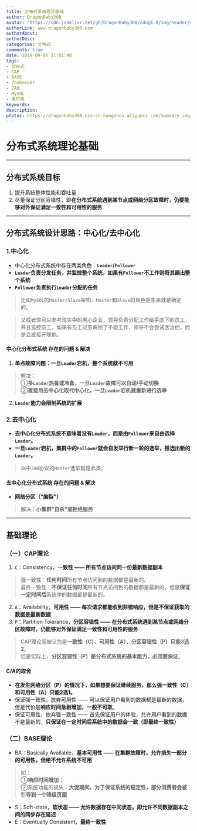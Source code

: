 ```yaml
---
title: 分布式系统理论基础
author: DragonBaby308
avatar: 'https://cdn.jsdelivr.net/gh/DragonBaby308/cdn@1.0/img/header/db3Avatar.jpeg'
authorLink: www.dragonbaby308.com
authorAbout:
authorDesc:
categories: 分布式
comments: true
date: 2019-09-06 21:01:40
tags:
- 分布式
- CAP
- BASE
- ZooKeeper
- ZAB
- MySQL
- 高可用
keywords:
description:
photos: https://dragonbaby308.oss-cn-hangzhou.aliyuncs.com/summary_img/bike.jpg
---
```


#  分布式系统理论基础

---

##  分布式系统目标

1. 提升系统整体性能和吞吐量
2. 尽量保证分区容错性，即**在分布式系统遇到某节点或网络分区故障时，仍要能够对外保证满足一致性和可用性的服务**

---

##  分布式系统设计思路：中心化/去中心化

###  1.中心化

* 中心化分布式系统中存在两类角色：**`Leader`/`Follower`**
* **`Leader`负责分发任务，并监控整个系统，如果有`Follower`不工作则将其踢出整个系统**
* **`Follower`负责执行`Leader`分配的任务**
> 比如`MySQL`的`Master/Slave`架构，`Master`和`Slave`的角色是生来就是确定的。

> 又或者你可以参考现实中的黑心企业，领导负责分配工作给手底下的员工，并且监控员工，如果有员工过劳病倒了不能工作，领导不会尝试医治他，而是会直接开除他。

####  中心化分布式系统 存在的问题 & 解决

1. **单点故障问题：一旦`Leader`宕机，整个系统就不可用**
> 解决：  
①**多`Leader`热备或冷备，一旦`Leader`故障可以自动/手动切换**  
②**直接用去中心化取代中心化，一旦`Leader`宕机就重新进行选举**

2. **`Leader`能力会限制系统的扩展**

###  2.去中心化

* **去中心化分布式系统不意味着没有`Leader`，而是由`Follower`来自由选择`Leader`。**
* **一旦`Leader`宕机，集群中的`Follower`就会自发举行新一轮的选举，推选出新的`Leader`。**
> `ZK`中`ZAB`协议的`Master`选举就是此类。

####  去中心化分布式系统 存在的问题 & 解决

* **网络分区（“脑裂”）**
> 解决：**小集群“自杀”或拒绝服务**

---

##  基础理论

###  （一）CAP理论

1. `C`：Consistency，**一致性 —— 所有节点访问同一份最新数据副本**
> 强一致性：**任何时间**所有节点访问到的数据都是最新的。  
最终一致性：**不保证任何时间**所有节点访问到的数据都是最新的，但是**保证一定时间后**系统中的数据都是最新的。

2. `A`：Availability，**可用性 —— 每次请求都能收到非错响应，但是不保证获取的数据是最新数据**
3. `P`：Partition Tolerance，**分区容错性 —— 在分布式系统遇到某节点或网络分区故障时，仍能够对外保证满足一致性和可用性的服务**
> CAP理论常被认为是**一致性（C）、可用性（A）、分区容错性（P）只能3选2**。  
但是实际上，**分区容错性（P）是分布式系统的基本能力，必须要保证**。  

####  C/A的取舍

* **在发生网络分区（P）的情况下，如果想要保证继续服务，那么强一致性（C）和可用性（A）只能2选1。**
* 保证强一致性，放弃可用性 —— 可以保证用户看到的数据都是最新的数据，但是代价是**响应时间急剧增加，一般不可取**。
* 保证可用性，放弃强一致性 —— 首先保证用户的体验，允许用户看到的数据不是最新的，**只保证在一定时间后系统中的数据会一致（即最终一致性）**

###  （二）BASE理论

* BA：Basically Available，**基本可用性 —— 在集群故障时，允许损失一部分的可用性，但绝不允许系统不可用**
> 如：  
①**响应时间增加**；  
②系统功能的损失：**大促期间，为了保证系统的稳定性，部分消费者会被引导到一个降级页面**

* S：Soft-state，**软状态 —— 允许数据存在中间状态，即允许不同数据副本之间的同步存在延迟**
* E：Eventually Consistent，**最终一致性**
